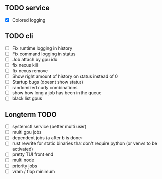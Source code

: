 ## TODO service

- [x] Colored logging

## TODO cli

- [ ] Fix runtime logging in history
- [ ] Fix command logging in status
- [ ] Job attach by gpu idx
- [ ] fix nexus kill
- [ ] fix nexus remove
- [ ] Show right amount of history on status instead of 0
- [ ] Startup bugs (doesnt show status)
- [ ] randomized curly combinations
- [ ] show how long a job has been in the queue
- [ ] black list gpus

## Longterm TODO

- [ ] systemctl service (better multi user)
- [ ] multi gpu jobs
- [ ] dependent jobs (a after b is done)
- [ ] rust rewrite for static binaries that don't require python (or venvs to be activated)
- [ ] pretty TUI front end
- [ ] multi node
- [ ] priority jobs
- [ ] vram / flop minimum
